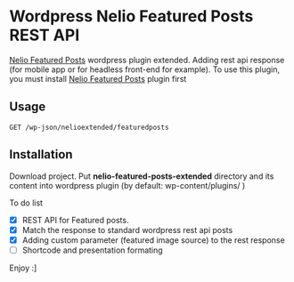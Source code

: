 # Wordpress Nelio Featured Posts REST API
[Nelio Featured Posts](https://wordpress.org/plugins/nelio-featured-posts/) wordpress plugin extended.
Adding rest api response (for mobile app or for headless front-end for example).
To use this plugin, you must install [Nelio Featured Posts](https://wordpress.org/plugins/nelio-featured-posts/) plugin first

## Usage
```
GET /wp-json/nelioextended/featuredposts
```

## Installation
Download project. Put **nelio-featured-posts-extended** directory and its content into wordpress plugin (by default: wp-content/plugins/ )

To do list
- [x] REST API for Featured posts.
- [x] Match the response to standard wordpress rest api posts
- [x] Adding custom parameter (featured image source) to the rest response
- [ ] Shortcode and presentation formating

Enjoy :]